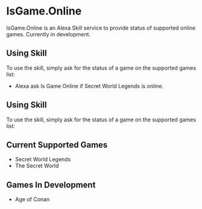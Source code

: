 # IsGame.Online

IsGame.Online is an Alexa Skill service to provide status of supported online games.
Currently in development.

## Using Skill

To use the skill, simply ask for the status of a game on the supported games list:
* Alexa ask Is Game Online if Secret World Legends is online.

## Using Skill

To use the skill, simply ask for the status of a game on the supported games list:


## Current Supported Games

* Secret World Legends
* The Secret World

## Games In Development

* Age of Conan 
